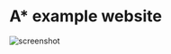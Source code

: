 # A* example website

![screenshot](https://user-images.githubusercontent.com/50104866/150198642-01e1fa5c-a9be-4e3a-9b90-6a3619684fb6.png)
